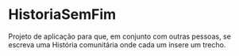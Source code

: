 # HistoriaSemFim
Projeto de aplicação para que, em conjunto com outras pessoas, se escreva uma História comunitária onde cada um insere um trecho.
